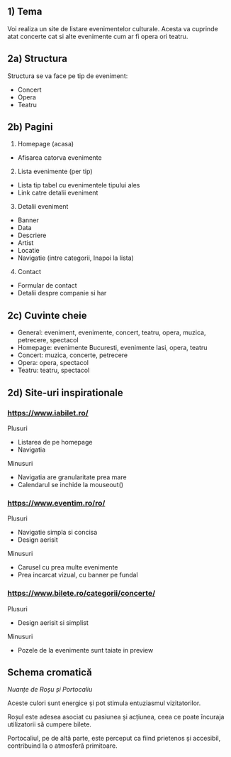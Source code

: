## 1) Tema
Voi realiza un site de listare evenimentelor culturale. Acesta va cuprinde atat concerte cat si alte evenimente cum ar fi opera ori teatru.

## 2a) Structura
Structura se va face pe tip de eveniment:
- Concert
- Opera
- Teatru

## 2b) Pagini
1) Homepage (acasa)
- Afisarea catorva evenimente

2) Lista evenimente (per tip)
- Lista tip tabel cu evenimentele tipului ales
- Link catre detalii eveniment

3) Detalii eveniment
- Banner
- Data
- Descriere
- Artist
- Locatie
- Navigatie  (intre categorii, Inapoi la lista)

4) Contact
- Formular de contact
- Detalii despre companie si har

## 2c) Cuvinte cheie
- General: eveniment, evenimente, concert, teatru, opera, muzica, petrecere, spectacol
- Homepage: evenimente Bucuresti, evenimente Iasi, opera, teatru
- Concert: muzica, concerte, petrecere
- Opera: opera, spectacol
- Teatru: teatru, spectacol

## 2d) Site-uri inspirationale
### https://www.iabilet.ro/

Plusuri
- Listarea de pe homepage
- Navigatia

Minusuri
- Navigatia are granularitate prea mare
- Calendarul se inchide la mouseout()


### https://www.eventim.ro/ro/

Plusuri
- Navigatie simpla si concisa
- Design aerisit

Minusuri
- Carusel cu prea multe evenimente
- Prea incarcat vizual, cu banner pe fundal


### https://www.bilete.ro/categorii/concerte/

Plusuri
- Design aerisit si simplist

Minusuri
- Pozele de la evenimente sunt taiate in preview

## Schema cromatică
*Nuanțe de Roșu și Portocaliu*

Aceste culori sunt energice și pot stimula entuziasmul vizitatorilor.

Roșul este adesea asociat cu pasiunea și acțiunea, ceea ce poate încuraja utilizatorii
să cumpere bilete. 

Portocaliul, pe de altă parte, este perceput ca fiind prietenos și accesibil, contribuind 
la o atmosferă primitoare.